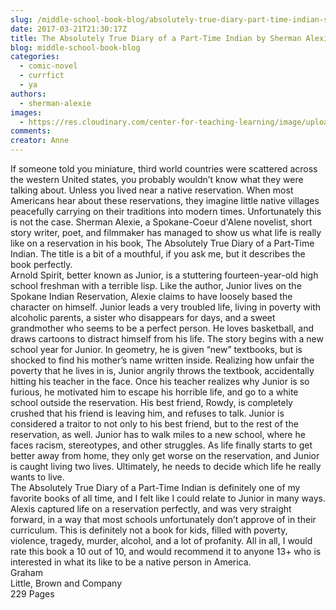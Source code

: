 ```yaml
---
slug: /middle-school-book-blog/absolutely-true-diary-part-time-indian-sherman-alexie
date: 2017-03-21T21:30:17Z
title: The Absolutely True Diary of a Part-Time Indian by Sherman Alexie
blog: middle-school-book-blog
categories:
  - comic-novel
  - currfict
  - ya
authors:
  - sherman-alexie
images:
  - https://res.cloudinary.com/center-for-teaching-learning/image/upload/v1659659090/6881eed3f57f35152cae7b85252d784d-199x300.jpg.jpg
comments:
creator: Anne
---
```


 If someone told you miniature, third world countries were scattered across the western United states, you probably wouldn’t know what they were talking about. Unless you lived near a native reservation. When most Americans hear about these reservations, they imagine little native villages peacefully carrying on their traditions into modern times. Unfortunately this is not the case. Sherman Alexie, a Spokane-Coeur d'Alene novelist, short story writer, poet, and filmmaker has managed to show us what life is really like on a reservation in his book, The Absolutely True Diary of a Part-Time Indian. The title is a bit of a mouthful, if you ask me, but it describes the book perfectly.<br />Arnold Spirit, better known as Junior, is a stuttering fourteen-year-old high school freshman with a terrible lisp. Like the author, Junior lives on the Spokane Indian Reservation, Alexie claims to have loosely based the character on himself. Junior leads a very troubled life, living in poverty with alcoholic parents, a sister who disappears for days, and a sweet grandmother who seems to be a perfect person. He loves basketball, and draws cartoons to distract himself from his life. The story begins with a new school year for Junior. In geometry, he is given “new” textbooks, but is shocked to find his mother’s name written inside. Realizing how unfair the poverty that he lives in is, Junior angrily throws the textbook, accidentally hitting his teacher in the face. Once his teacher realizes why Junior is so furious, he motivated him to escape his horrible life, and go to a white school outside the reservation. His best friend, Rowdy, is completely crushed that his friend is leaving him, and refuses to talk. Junior is considered a traitor to not only to his best friend, but to the rest of the reservation, as well. Junior has to walk miles to a new school, where he faces racism, stereotypes, and other struggles. As life finally starts to get better away from home, they only get worse on the reservation, and Junior is caught living two lives. Ultimately, he needs to decide which life he really wants to live.<br />The Absolutely True Diary of a Part-Time Indian is definitely one of my favorite books of all time, and I felt like I could relate to Junior in many ways. Alexis captured life on a reservation perfectly, and was very straight forward, in a way that most schools unfortunately don’t approve of in their curriculum. This is definitely not a book for kids, filled with poverty, violence, tragedy, murder, alcohol, and a lot of profanity. All in all, I would rate this book a 10 out of 10, and would recommend it to anyone 13+ who is interested in what its like to be a native person in America.<br />Graham<br />Little, Brown and Company<br />229 Pages
